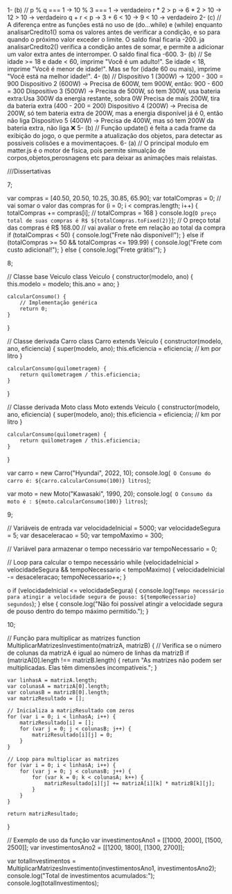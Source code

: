 1- (b) // p % q === 1 → 10 % 3 === 1 → verdadeiro r * 2 > p → 6 * 2 > 10 → 12 > 10 → verdadeiro q + r < p → 3 + 6 < 10 → 9 < 10 → verdadeiro
2- (c) // A diferença entre as funções está no uso de (do...while) e (while) enquanto analisarCredito1() soma os valores antes de verificar a condição,  e so para quando o próximo valor exceder o limite. O saldo final ficaria -200. ja analisarCredito2() verifica a condição antes de somar,  e permite a adicionar um valor extra antes de interromper. O saldo final fica -600.
3- (b) // Se idade >= 18  e dade < 60, imprime "Você é um adulto!". Se idade < 18, imprime "Você é menor de idade!". Mas se for  (idade 60 ou mais), imprime "Você está na melhor idade!".
4- (b) // Dispositivo 1 (300W) → 1200 - 300 = 900 Dispositivo 2 (600W) → Precisa de 600W, tem 900W, então: 900 - 600 = 300 Dispositivo 3 (500W) → Precisa de 500W, só tem 300W, usa bateria extra:Usa 300W da energia restante, sobra 0W Precisa de mais 200W, tira da bateria extra (400 - 200 = 200) Dispositivo 4 (200W) → Precisa de 200W, só tem bateria extra de 200W, mas a energia disponível já é 0, então não liga Dispositivo 5 (400W) → Precisa de 400W, mas só tem 200W da bateria extra, não liga ❌
5- (b) // Função update() é feita  a cada frame da exibição do jogo, o que permite a atualização dos objetos, para detectar as possiveis  colisões e a movimentaçoes.
6- (a) // O principal modulo em matter.js é o motor de fisica, pois permite simualção de corpos,objetos,perosnagens etc para deixar as animações mais relaistas.

///Dissertativas

7;

var compras = [40.50, 20.50, 10.25, 30.85, 65.90];
var totalCompras = 0;
// vai somar o valor das compras
for (i = 0; i < compras.length; i++) {
    totalCompras += compras[i]; // totalCompras = 168
}
console.log(`O preço total de suas compras é R$ ${totalCompras.toFixed(2)}`); // O preço total das  compras é R$ 168.00
// vai avaliar o frete em relação ao total da compra 
if (totalCompras < 50) {
    console.log("Frete não disponível!");
} else if (totalCompras >= 50 && totalCompras <= 199.99) {
    console.log("Frete com custo adicional!");
} else {
    console.log("Frete grátis!");
}

8;

// Classe base Veiculo
class Veiculo {
    constructor(modelo, ano) {
        this.modelo = modelo;
        this.ano = ano;
    }

    calcularConsumo() {
        // Implementação genérica
        return 0;
    }
}

// Classe derivada Carro
class Carro extends Veiculo {
    constructor(modelo, ano, eficiencia) {
        super(modelo, ano);
        this.eficiencia = eficiencia; // km por litro
    }

    calcularConsumo(quilometragem) {
        return quilometragem / this.eficiencia;
    }
}

// Classe derivada Moto
class Moto extends Veiculo {
    constructor(modelo, ano, eficiencia) {
        super(modelo, ano);
        this.eficiencia = eficiencia; // km por litro
    }

    calcularConsumo(quilometragem) {
        return quilometragem / this.eficiencia;
    }
}


var carro = new Carro("Hyundai", 2022, 10);
console.log(` O Consumo do carro é: ${carro.calcularConsumo(100)} litros`);

var moto = new Moto("Kawasaki", 1990, 20);
console.log(` O Consumo da moto é : ${moto.calcularConsumo(100)} litros`);


9;


// Variáveis de entrada
var velocidadeInicial = 5000; 
var velocidadeSegura = 5; 
var desaceleracao = 50; 
var tempoMaximo = 300; 

// Variável para armazenar o tempo necessário
var tempoNecessario = 0;

// Loop para calcular o tempo necessário
while (velocidadeInicial > velocidadeSegura && tempoNecessario < tempoMaximo) {
    velocidadeInicial -= desaceleracao;
    tempoNecessario++;
}

o
if (velocidadeInicial <= velocidadeSegura) {
    console.log(`Tempo necessário para atingir a velocidade segura de pouso: ${tempoNecessario} segundos`);
} else {
    console.log("Não foi possível atingir a velocidade segura de pouso dentro do tempo máximo permitido.");
}

10;

// Função para multiplicar as matrizes
function MultiplicarMatrizesInvestimento(matrizA, matrizB) {
    // Verifica se o número de colunas da matrizA é igual ao número de linhas da matrizB
    if (matrizA[0].length !== matrizB.length) {
        return "As matrizes não podem ser multiplicadas. Elas têm dimensões incompatíveis.";
    }

    var linhasA = matrizA.length;
    var colunasA = matrizA[0].length;
    var colunasB = matrizB[0].length;
    var matrizResultado = [];

    // Inicializa a matrizResultado com zeros
    for (var i = 0; i < linhasA; i++) {
        matrizResultado[i] = [];
        for (var j = 0; j < colunasB; j++) {
            matrizResultado[i][j] = 0;
        }
    }

    // Loop para multiplicar as matrizes
    for (var i = 0; i < linhasA; i++) {
        for (var j = 0; j < colunasB; j++) {
            for (var k = 0; k < colunasA; k++) {
                matrizResultado[i][j] += matrizA[i][k] * matrizB[k][j];
            }
        }
    }

    return matrizResultado;
}

// Exemplo de uso da função
var investimentosAno1 = [[1000, 2000], [1500, 2500]];
var investimentosAno2 = [[1200, 1800], [1300, 2700]];

var totalInvestimentos = MultiplicarMatrizesInvestimento(investimentosAno1, investimentosAno2);
console.log("Total de investimentos acumulados:");
console.log(totalInvestimentos);



